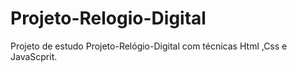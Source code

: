 # Projeto-Relogio-Digital
Projeto de estudo Projeto-Relógio-Digital com técnicas  Html ,Css e JavaScprit.
